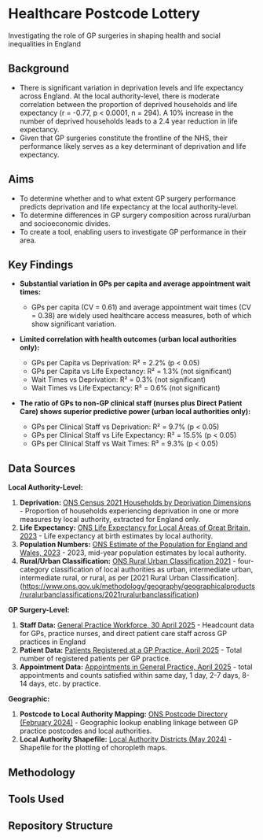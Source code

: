 # Healthcare Postcode Lottery
Investigating the role of GP surgeries in shaping health and social inequalities in England

## Background
- There is significant variation in deprivation levels and life expectancy across England. At the local authority-level, there is moderate correlation between the proportion of deprived households and life expectancy (r = -0.77, p < 0.0001, n = 294). A 10% increase in the number of deprived households leads to a 2.4 year reduction in life expectancy.
- Given that GP surgeries constitute the frontline of the NHS, their performance likely serves as a key determinant of deprivation and life expectancy.

## Aims
- To determine whether and to what extent GP surgery performance predicts deprivation and life expectancy at the local authority-level.
- To determine differences in GP surgery composition across rural/urban and socioeconomic divides.
- To create a tool, enabling users to investigate GP performance in their area.

## Key Findings
- **Substantial variation in GPs per capita and average appointment wait times:**
  - GPs per capita (CV = 0.61) and average appointment wait times (CV = 0.38) are widely used healthcare access measures, both of which show significant variation.

- **Limited correlation with health outcomes (urban local authorities only):**
  - GPs per Capita vs Deprivation: R² = 2.2% (p < 0.05)
  - GPs per Capita vs Life Expectancy: R² = 1.3% (not significant)  
  - Wait Times vs Deprivation: R² = 0.3% (not significant)
  - Wait Times vs Life Expectancy: R² = 0.6% (not significant)

- **The ratio of GPs to non-GP clinical staff (nurses plus Direct Patient Care) shows superior predictive power (urban local authorities only):**
  - GPs per Clinical Staff vs Deprivation: R² = 9.7% (p < 0.05)
  - GPs per Clinical Staff vs Life Expectancy: R² = 15.5% (p < 0.05)
  - GPs per Clinical Staff vs Wait Times: R² = 9.3% (p < 0.05)
 
## Data Sources
**Local Authority-Level:**
1. **Deprivation:** [ONS Census 2021 Households by Deprivation Dimensions](https://www.ons.gov.uk/datasets/TS011/editions/2021/versions/6#variables) - Proportion of households experiencing deprivation in one or more measures by local authority, extracted for England only.
2. **Life Expectancy:** [ONS Life Expectancy for Local Areas of Great Britain, 2023](https://www.ons.gov.uk/peoplepopulationandcommunity/healthandsocialcare/healthandlifeexpectancies/datasets/lifeexpectancyforlocalareasofgreatbritainsingleyearperiods) - Life expectancy at birth estimates by local authority.
3. **Population Numbers:** [ONS Estimate of the Population for England and Wales, 2023](https://www.ons.gov.uk/peoplepopulationandcommunity/populationandmigration/populationestimates/datasets/estimatesofthepopulationforenglandandwales) - 2023, mid-year population estimates by local authority.
4. **Rural/Urban Classification:** [ONS Rural Urban Classification 2021](https://www.data.gov.uk/dataset/8daa9988-f4e6-40e3-82df-58bb0ae947a3/rural-urban-classification-2021-of-local-authority-districts-2024-in-ew) - four-category classification of local authorities as urban, intermediate urban, intermediate rural, or rural, as per [2021 Rural Urban Classification].(https://www.ons.gov.uk/methodology/geography/geographicalproducts/ruralurbanclassifications/2021ruralurbanclassification)

**GP Surgery-Level:**
1. **Staff Data:** [General Practice Workforce, 30 April 2025](https://digital.nhs.uk/data-and-information/publications/statistical/general-and-personal-medical-services/30-april-2025) - Headcount data for GPs, practice nurses, and direct patient care staff across GP practices in England
2. **Patient Data:** [Patients Registered at a GP Practice, April 2025](https://digital.nhs.uk/data-and-information/publications/statistical/patients-registered-at-a-gp-practice/april-2025) - Total number of registered patients per GP practice.
3. **Appointment Data:** [Appointments in General Practice, April 2025](https://digital.nhs.uk/data-and-information/publications/statistical/appointments-in-general-practice/april-2025) - total appointments and counts satisfied within same day, 1 day, 2-7 days, 8-14 days, etc. by practice.

**Geographic:**
1. **Postcode to Local Authority Mapping:** [ONS Postcode Directory (February 2024)](https://geoportal.statistics.gov.uk/datasets/e14b1475ecf74b58804cf667b6740706) - Geographic lookup enabling linkage between GP practice postcodes and local authorities.
2. **Local Authority Shapefile:** [Local Authority Districts (May 2024)](https://geoportal.statistics.gov.uk/datasets/ons::local-authority-districts-may-2024-boundaries-uk-bfe-2/about) - Shapefile for the plotting of choropleth maps.
## Methodology

## Tools Used

## Repository Structure
